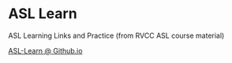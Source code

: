 # ASL Learn
ASL Learning Links and Practice
(from RVCC ASL course material)

[ASL-Learn @ Github.io](https://dcrep.github.io/asl_learn/)